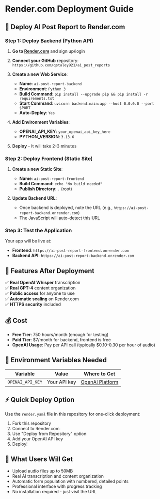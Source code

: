# Render.com Deployment Guide

## 🚀 Deploy AI Post Report to Render.com

### Step 1: Deploy Backend (Python API)

1. **Go to [Render.com](https://render.com)** and sign up/login
2. **Connect your GitHub** repository: `https://github.com/qstaley921/ai_post_reports`
3. **Create a new Web Service**:
   - **Name**: `ai-post-report-backend`
   - **Environment**: `Python 3`
   - **Build Command**: `pip install --upgrade pip && pip install -r requirements.txt`
   - **Start Command**: `uvicorn backend.main:app --host 0.0.0.0 --port $PORT`
   - **Auto-Deploy**: `Yes`

4. **Add Environment Variables**:
   - **OPENAI_API_KEY**: `your_openai_api_key_here`
   - **PYTHON_VERSION**: `3.13.6`

5. **Deploy** - It will take 2-3 minutes

### Step 2: Deploy Frontend (Static Site)

1. **Create a new Static Site**:
   - **Name**: `ai-post-report-frontend`
   - **Build Command**: `echo "No build needed"`
   - **Publish Directory**: `.` (root)

2. **Update Backend URL**:
   - Once backend is deployed, note the URL (e.g., `https://ai-post-report-backend.onrender.com`)
   - The JavaScript will auto-detect this URL

### Step 3: Test the Application

Your app will be live at:
- **Frontend**: `https://ai-post-report-frontend.onrender.com`
- **Backend API**: `https://ai-post-report-backend.onrender.com`

## 🎯 Features After Deployment

✅ **Real OpenAI Whisper** transcription  
✅ **Real GPT-4** content organization  
✅ **Public access** for anyone to use  
✅ **Automatic scaling** on Render.com  
✅ **HTTPS security** included  

## 💰 Cost

- **Free Tier**: 750 hours/month (enough for testing)
- **Paid Tier**: $7/month for backend, frontend is free
- **OpenAI Usage**: Pay per API call (typically $0.10-0.30 per hour of audio)

## 🔧 Environment Variables Needed

| Variable | Value | Where to Get |
|----------|-------|--------------|
| `OPENAI_API_KEY` | Your API key | [OpenAI Platform](https://platform.openai.com/api-keys) |

## ⚡ Quick Deploy Option

Use the `render.yaml` file in this repository for one-click deployment:

1. Fork this repository
2. Connect to Render.com
3. Use "Deploy from Repository" option
4. Add your OpenAI API key
5. Deploy!

## 🎯 What Users Will Get

- Upload audio files up to 50MB
- Real AI transcription and content organization
- Automatic form population with numbered, detailed points
- Professional interface with progress tracking
- No installation required - just visit the URL
